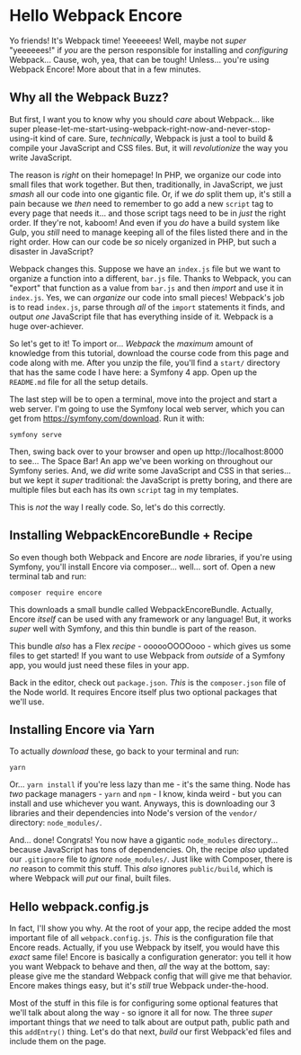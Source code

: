 # Hello Webpack Encore

Yo friends! It's Webpack time! Yeeeeees! Well, maybe not *super* "yeeeeees!"
if *you* are the person responsible for installing and *configuring* Webpack...
Cause, woh, yea, that can be tough! Unless... you're using Webpack Encore!
More about that in a few minutes.

## Why all the Webpack Buzz?

But first, I want you to know why you should *care* about Webpack... like super
please-let-me-start-using-webpack-right-now-and-never-stop-using-it kind of care.
Sure, *technically*, Webpack is just a tool to build & compile your JavaScript
and CSS files. But, it will *revolutionize* the way you write JavaScript.

The reason is *right* on their homepage! In PHP, we organize our code into small
files that work together. But then, traditionally, in JavaScript, we just *smash*
all our code into one gigantic file. Or, if we *do* split them up, it's still a pain
because we *then* need to remember to go add a new `script` tag to every page that
needs it... and those script tags need to be in *just* the right order. If they're
not, kaboom! And even if you *do* have a build system like Gulp, you *still* need
to manage keeping all of the files listed there and in the right order. How can our
code be *so* nicely organized in PHP, but such a disaster in JavaScript?

Webpack changes this. Suppose we have an `index.js` file but we want to organize
a function into a different, `bar.js` file. Thanks to Webpack, you can "export"
that function as a value from `bar.js` and then *import* and use it in `index.js`.
Yes, we can *organize* our code into small pieces! Webpack's job is to read
`index.js`, parse through *all* of the `import` statements it finds, and output
*one* JavaScript file that has everything inside of it. Webpack is a huge
over-achiever.

So let's get to it! To import or... *Webpack* the *maximum* amount of knowledge
from this tutorial, download the course code from this page and code along with me.
After you unzip the file, you'll find a `start/` directory that has the same
code I have here: a Symfony 4 app. Open up the `README.md` file for all the setup
details.

The last step will be to open a terminal, move into the project and start a web server.
I'm going to use the Symfony local web server, which you can get from
https://symfony.com/download. Run it with:

```terminal
symfony serve
```

Then, swing back over to your browser and open up http://localhost:8000 to see...
The Space Bar! An app we've been working on throughout our Symfony series. And,
we *did* write some JavaScript and CSS in that series... but we kept it *super*
traditional: the JavaScript is pretty boring, and there are multiple files but
each has its own `script` tag in my templates.

This is *not* the way I really code. So, let's do this correctly.

## Installing WebpackEncoreBundle + Recipe

So even though both Webpack and Encore are *node* libraries, if you're using Symfony,
you'll install Encore via composer... well... sort of. Open a new terminal tab and run:

```terminal
composer require encore
```

This downloads a small bundle called WebpackEncoreBundle. Actually, Encore *itself*
can be used with any framework or any language! But, it works *super* well with Symfony,
and this thin bundle is part of the reason.

This bundle *also* has a Flex *recipe* - oooooOOOOooo - which gives us some files
to get started! If you want to use Webpack from *outside* of a Symfony app, you would
just need these files in your app.

Back in the editor, check out `package.json`. *This* is the `composer.json` file
of the Node world. It requires Encore itself plus two optional packages that we'll
use.

## Installing Encore via Yarn

To actually *download* these, go back to your terminal and run:

```terminal
yarn
```

Or... `yarn install` if you're less lazy than me - it's the same thing. Node has
*two* package managers - `yarn` and `npm` - I know, kinda weird - but you can install
and use whichever you want. Anyways, this is downloading our 3 libraries and their
dependencies into Node's version of the `vendor/` directory: `node_modules/`.

And... done! Congrats! You now have a gigantic `node_modules` directory... because
JavaScript has tons of dependencies. Oh, the recipe *also* updated our `.gitignore`
file to *ignore* `node_modules/`. Just like with Composer, there is *no* reason to
commit this stuff. This *also* ignores `public/build`, which is where Webpack will
*put* our final, built files.

## Hello webpack.config.js

In fact, I'll show you why. At the root of your app, the recipe added the most
important file of all `webpack.config.js`. *This* is the configuration file that
Encore reads. Actually, if you use Webpack by itself, you would have this *exact*
same file! Encore is basically a configuration generator: you tell it how you want
Webpack to behave and then, *all* the way at the bottom, say: please give me the
standard Webpack config that will give me that behavior. Encore makes things easy,
but it's *still* true Webpack under-the-hood.

Most of the stuff in this file is for configuring some optional features that we'll
talk about along the way - so ignore it all for now. The three *super* important
things that *we* need to talk about are output path, public path and this `addEntry()`
thing. Let's do that next, *build* our first Webpack'ed files and include them on
the page.
